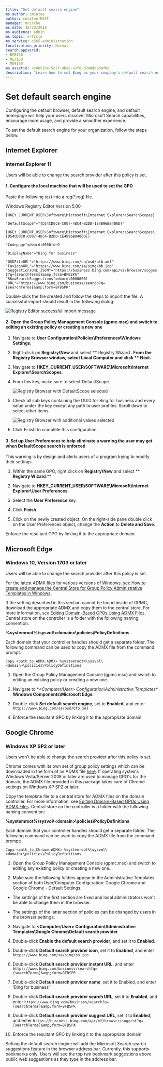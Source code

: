 ```yaml
---
title: "Set default search engine"
ms.author: cmcatee
author: cmcatee-MSFT
manager: mnirkhe
ms.date: 12/20/2018
ms.audience: Admin
ms.topic: article
ms.service: o365-administration
localization_priority: Normal
search.appverid:
- BFB160
- MET150
- MOE150
ms.assetid: ee40010e-5d7f-4ba8-a3f8-d240dab3af6d
description: "Learn how to set Bing as your company's default search engine using Microsoft Search."
---
```


# Set default search engine

Configuring the default browser, default search engine, and default homepage will help your users discover Microsoft Search capabilities, encourage more usage, and provide a smoother experience.
  
To set the default search engine for your organization, follow the steps below.
  
## Internet Explorer

### Internet Explorer 11

Users will be able to change the search provider after this policy is set.
  
#### 1. Configure the local machine that will be used to set the GPO

Paste the following text into a reg(\*.reg) file.
  
Windows Registry Editor Version 5.00
  
 `[HKEY_CURRENT_USER\Software\Microsoft\Internet Explorer\SearchScopes]`
  
 `"DefaultScope"="{D54CD0C8-C007-4BC4-B2DD-1E4896B8406D}"`
  
 `[HKEY_CURRENT_USER\Software\Microsoft\Internet Explorer\SearchScopes\{D54CD0C8-C007-4BC4-B2DD-1E4896B8406D}]`
  
 `"Codepage"=dword:0000fde9`
  
 `"DisplayName"="Bing for business"`
  
 `"OSDFileURL"="https://www.bing.com/sa/osd/bfb.xml" "FaviconURL"="https://www.bing.com/sa/simg/bb.ico" "SuggestionsURL_JSON"="https://business.bing.com/api/v2/browser/suggest?q={searchTerms}&amp;form=BFBSPA" "ShowSearchSuggestions"=dword:00000001 "URL"="https://www.bing.com/business/search?q={searchTerms}&amp;form=BFBSPR"`
  
Double-click the file created and follow the steps to import the file. A successful import should result in the following dialog:
  
![Registry Editor successful import message](media/ea3686b9-f6d7-481e-9a0d-2c96891bc501.png)
  
#### 2. Open the Group Policy Management Console (gpmc.msc) and switch to editing an existing policy or creating a new one

1. Navigate to **User Configuration\Policies\Preferences\Windows Settings**.
    
2. Right-click on **Registry\New** and select ** Registry Wizard **. From the Registry Browser window, select **Local Computer** and click ** **Next**.**
    
3. Navigate to **HKEY_CURRENT_USER\SOFTWARE\Microsoft\Internet Explorer\SearchScopes**.
    
4. From this key, make sure to select DefaultScope.
    
    ![Registry Browser with DefaultScope selected](media/ec5a450d-0cba-4e9c-acba-1a09e8e90bad.png)
  
5. Check all sub keys containing the GUID for Bing for business and every value under the key except any path to user profiles. Scroll down to select other items.
    
    ![Registry Browser with additional values selected](media/7eef7690-8bc5-46cf-9cd8-bd134fc77a02.png)
  
6. Click Finish to complete this configuration.
    
#### 3. Set up User Preferences to help eliminate a warning the user may get when DefaultScope search is enforced

This warning is by design and alerts users of a program trying to modify their settings.
  
1. Within the same GPO, right click on **Registry\New** and select ** **Registry Wizard**.**
    
2. Navigate to **HKEY_CURRENT_USER\SOFTWARE\Microsoft\Internet Explorer\User Preferences**.
    
3. Select the **User Preference** key.
    
4. Click **Finish**.
    
5. Click on the newly created object. On the right-side pane double click on the User Preferences object, change the **Action** to **Delete and Save**.
    
Enforce the resultant GPO by linking it to the appropriate domain.
  
## Microsoft Edge

### Windows 10, Version 1703 or later

Users will be able to change the search provider after this policy is set.
  
For the latest ADMX files for various versions of Windows, see [How to create and manage the Central Store for Group Policy Administrative Templates in Windows](https://support.microsoft.com/en-in/help/3087759/how-to-create-and-manage-the-central-store-for-group-policy-administra).
  
If the setting described in this section cannot be found inside of GPMC, download the appropriate ADMX and copy them to the central store. For more information, see [Editing Domain-Based GPOs Using ADMX Files](https://docs.microsoft.com/en-us/previous-versions/windows/it-pro/windows-vista/cc748955%28v%3dws.10%29). Central store on the controller is a folder with the following naming convention:
  
 **%systemroot%\sysvol\\<domain\>\policies\PolicyDefinitions**
  
Each domain that your controller handles should get a separate folder. The following command can be used to copy the ADMX file from the command prompt:
  
 `Copy <path_to_ADMX.ADMX> %systemroot%\sysvol\<domain>\policies\PolicyDefinitions`
  
1. Open the Group Policy Management Console (gpmc.msc) and switch to editing an existing policy or creating a new one.
    
2. Navigate to **\<Computer/User\> Configuration\Administrative Templates\** **Windows Components\Microsoft Edge**.
    
1. Double-click **Set default search engine**, set to **Enabled**, and enter `https://www.bing.com/sa/osd/bfb.xml`
    
3. Enforce the resultant GPO by linking it to the appropriate domain.
    
## Google Chrome

### Windows XP SP2 or later

Users won't be able to change the search provider after this policy is set.
  
Chrome comes with its own set of group policy settings which can be downloaded in the form of an ADMX file [here](https://dl.google.com/dl/edgedl/chrome/policy/policy_templates.zip). If operating systems Windows Vista/Server 2008 or later are used to manage GPO's for the domain, the ADMX file provided in this package takes care of Chrome settings on Windows XP SP2 or later.
  
Copy the template file to a central store for ADMX files on the domain controller. For more information, see [Editing Domain-Based GPOs Using ADMX Files](https://docs.microsoft.com/en-us/previous-versions/windows/it-pro/windows-vista/cc748955%28v%3dws.10%29). Central store on the controller is a folder with the following naming convention:
  
 **%systemroot%\sysvol\\<domain\>\policies\PolicyDefinitions**
  
Each domain that your controller handles should get a separate folder. The following command can be used to copy the ADMX file from the command prompt:
  
 `Copy <path_to_Chrome.ADMX> %systemroot%\sysvol\<domain>\policies\PolicyDefinitions`
  
1. Open the Group Policy Management Console (gpmc.msc) and switch to editing any existing policy or creating a new one.
    
2. Make sure the following folders appear in the Administrative Templates section of both User/Computer Configuration: Google Chrome and Google Chrome - Default Settings.
    
  - The settings of the first section are fixed and local administrators won't be able to change them in the browser.
    
  - The settings of the latter section of policies can be changed by users in the browser settings.
    
3. Navigate to **\<Computer/User\> Configuration\Administrative Templates\Google Chrome\Default search provider**
    
1. Double-click **Enable the default search provider**, and set it to **Enabled**.
    
2. Double-click **Default search provider icon**, set it to **Enabled**, and enter `https://www.bing.com/sa/simg/bb.ico`
    
3. Double-click **Default search provider instant URL**, and enter `https://www.bing.com/business/search?q={searchTerms}&amp;form=BFBSPR`
    
4. Double-click **Default search provider name**, set it to Enabled, and enter 'Bing for business'
    
5. Double-click **Default search provider search URL**, set it to **Enabled**, and enter `https://www.bing.com/business/search?q={searchTerms}&amp;form=BFBSPR`
    
6. Double-click **Default search provider suggest URL**, set it to **Enabled**, and enter `https://business.bing.com/api/v2/browser/suggest?q={searchTerms}&amp;form=BFBSPA`
    
4. Enforce the resultant GPO by linking it to the appropriate domain.
    
Setting the default search engine will add the Microsoft Search search suggestions feature in the browser address bar. Currently, this supports bookmarks only. Users will see the top two bookmark suggestions above public web suggestions as they type in the address bar.